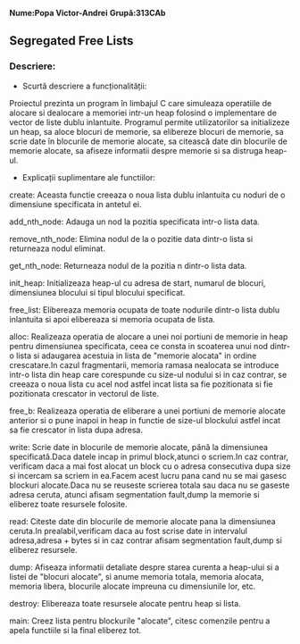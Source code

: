 **Nume:Popa Victor-Andrei**
**Grupă:313CAb**

## Segregated Free Lists

### Descriere:

* Scurtă descriere a funcționalității:

Proiectul prezinta un program în limbajul C care simuleaza operatiile de alocare
si dealocare a memoriei intr-un heap folosind o implementare de vector de
liste dublu inlantuite. Programul permite utilizatorilor sa initializeze
un heap, sa aloce blocuri de memorie, sa elibereze blocuri de memorie,
sa scrie date în blocurile de memorie alocate, sa citească date din
blocurile de memorie alocate, sa afiseze informatii despre memorie
si sa distruga heap-ul.

* Explicații suplimentare ale functiilor:

create: Aceasta functie creeaza o noua lista dublu inlantuita cu noduri
de o dimensiune specificata in antetul ei.

add_nth_node: Adauga un nod la pozitia specificata intr-o lista data.

remove_nth_node: Elimina nodul de la o pozitie data dintr-o lista si
returneaza nodul eliminat.

get_nth_node: Returneaza nodul de la pozitia n dintr-o lista data.

init_heap: Initializeaza heap-ul cu adresa de start, numarul de blocuri,
dimensiunea blocului si tipul blocului specificat.

free_list: Elibereaza memoria ocupata de toate nodurile dintr-o lista
dublu inlantuita si apoi elibereaza si memoria ocupata de lista.

alloc: Realizeaza operatia de alocare a unei noi portiuni de memorie
in heap pentru dimensiunea specificata, ceea ce consta in scoaterea unui nod
dintr-o lista si adaugarea acestuia in lista de "memorie alocata" in ordine
crescatare.In cazul fragmentarii, memoria ramasa nealocata se introduce
intr-o lista din heap care corespunde cu size-ul nodului si in caz contrar,
se creeaza o noua lista cu acel nod astfel incat lista sa fie pozitionata
si fie pozitionata crescator in vectorul de liste.

free_b: Realizeaza operatia de eliberare a unei portiuni de memorie alocate
anterior si o pune inapoi in heap in functie de size-ul blockului astfel incat
sa fie crescator in lista dupa adresa.

write: Scrie date in blocurile de memorie alocate, până la dimensiunea
specificată.Daca datele incap in primul block,atunci o scriem.In caz contrar,
verificam daca a mai fost alocat un block cu o adresa consecutiva dupa
size si incercam sa scriem in ea.Facem acest lucru pana cand nu se mai
gasesc blockuri alocate.Daca nu se reuseste scrierea totala sau daca nu se
gaseste adresa ceruta, atunci afisam segmentation fault,dump la memorie
si eliberez toate resursele folosite.

read: Citeste date din blocurile de memorie alocate pana la dimensiunea
ceruta.In prealabil,verificam daca au fost scrise date in intervalul
adresa,adresa + bytes si in caz contrar afisam segmentation fault,dump
si eliberez resursele.

dump: Afiseaza informatii detaliate despre starea curenta a heap-ului
si a listei de "blocuri alocate", si anume memoria totala, memoria alocata,
memoria libera, blocurile alocate impreuna cu dimensiunile lor, etc.

destroy: Elibereaza toate resursele alocate pentru heap si lista.

main: Creez lista pentru blockurile "alocate", citesc comenzile pentru
a apela functiile si la final eliberez tot.
